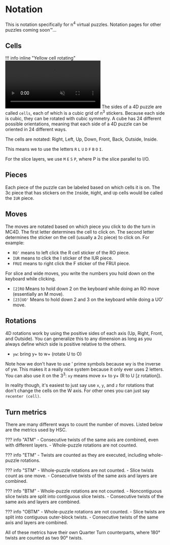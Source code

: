 # Notation

This is notation specifically for n$^4$ virtual puzzles. Notation pages for other puzzles coming soon™️...

## Cells
!!! info inline "Yellow cell rotating"
    <video autoplay loop muted width="300">
    <source type="video/mp4" src="/assets/images/yellowcellrotating.mp4">
    </video>
The sides of a 4D puzzle are called `cells`, each of which is a cubic grid of n$^3$ stickers. Because each side is cubic, they can be rotated with cubic symmetry. A cube has 24 different possible orientations, meaning that each side of a 4D puzzle can be oriented in 24 different ways.




The cells are notated: Right, Left, Up, Down, Front, Back, Outside, Inside.

This means we to use the letters `R` `L` `U` `D` `F` `B` `O` `I`.

For the slice layers, we use `M` `E` `S` `P`, where P is the slice parallel to I/O.

## Pieces
Each piece of the puzzle can be labeled based on which cells it is on. The 3c piece that has stickers on the `I`nside, `R`ight, and `U`p cells would be called the `IUR` piece.

## Moves
The moves are notated based on which piece you click to do the turn in MC4D.
The first letter determines the cell to click on. The second letter determines the sticker on the cell (usually a 2c piece) to click on. For example:

- `RO'` means to left click the R cell sticker of the RO piece.
- `IUR` means to click the I sticker of the IUR piece.
- `FRUI` means to right click the F sticker of the FRUI piece.

For slice and wide moves, you write the numbers you hold down on the keyboard while clicking. 

- `[2]RO` Means to hold down 2 on the keyboard while doing an RO move (essentially an M move).
- `[23]UO'` Means to hold down 2 and 3 on the keyboard while doing a UO' move.

## Rotations

4D rotations work by using the positive sides of each axis (Up, Right, Front, and Outside). You can generalize this to any dimension as long as you always define which side is positive relative to the others.

- `yw`: bring y+ to w+ (rotate U to O)

Note how we don't have to use ' prime symbols because wy is the inverse of yw. This makes it a really nice system because it only ever uses 2 letters. You can also use it on the 3<sup>3</sup>: `xy` means move x+ to y+ (R to U [z rotation]).

In reality though, it's easiest to just say use `x`, `y`, and `z` for rotations that don't change the cells on the W axis. For other ones you can just say `recenter (cell)`. 

## Turn metrics

There are many different ways to count the number of moves. Listed below are the metrics used by HSC.

??? info "ATM"
    - Consecutive twists of the same axis are combined, even with different layers.
    - Whole-puzzle rotations are not counted.

??? info "ETM"
    - Twists are counted as they are executed, including whole-puzzle rotations.

??? info "STM"
    - Whole-puzzle rotations are not counted.
    - Slice twists count as one move.
    - Consecutive twists of the same axis and layers are combined.

??? info "BTM"
    - Whole-puzzle rotations are not counted.
    - Noncontiguous slice twists are split into contiguous slice twists.
    - Consecutive twists of the same axis and layers are combined.

??? info "OBTM"
    - Whole-puzzle rotations are not counted.
    - Slice twists are split into contiguous outer-block twists.
    - Consecutive twists of the same axis and layers are combined.

All of these metrics have their own Quarter Turn counterparts, where 180° twists are counted as two 90° twists.
    
